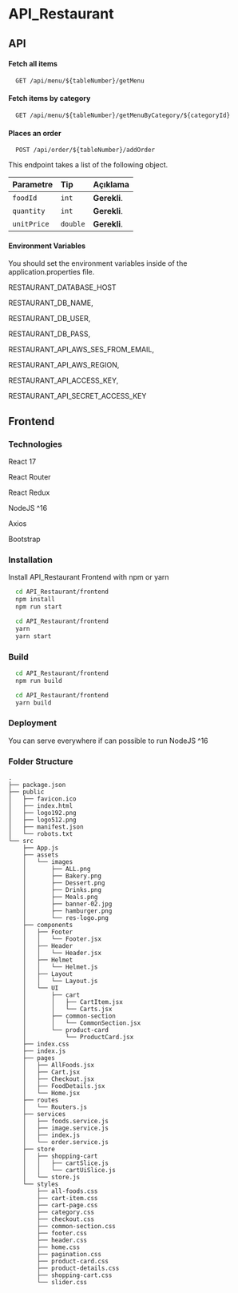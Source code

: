 # API_Restaurant


## API

#### Fetch all items

```http
  GET /api/menu/${tableNumber}/getMenu
```

#### Fetch items by category

```http
  GET /api/menu/${tableNumber}/getMenuByCategory/${categoryId}
```

#### Places an order

```http
  POST /api/order/${tableNumber}/addOrder
```
This endpoint takes a list of the following object.

| Parametre    | Tip     | Açıklama                           |
| :--------    | :------- | :-------------------------------- |
| `foodId`     | `int` | **Gerekli**.                         |
| `quantity`   | `int` | **Gerekli**.                         |
| `unitPrice`  | `double` | **Gerekli**.                      |


#### Environment Variables
You should set the environment variables inside of the application.properties file.

 RESTAURANT_DATABASE_HOST

 RESTAURANT_DB_NAME,

 RESTAURANT_DB_USER,

 RESTAURANT_DB_PASS,

 RESTAURANT_API_AWS_SES_FROM_EMAIL,

 RESTAURANT_API_AWS_REGION,

 RESTAURANT_API_ACCESS_KEY,

 RESTAURANT_API_SECRET_ACCESS_KEY

## Frontend

### Technologies

React 17

React Router

React Redux

NodeJS ^16

Axios

Bootstrap


### Installation

Install API_Restaurant Frontend with npm or yarn

```bash
  cd API_Restaurant/frontend
  npm install
  npm run start
```

```bash
  cd API_Restaurant/frontend
  yarn
  yarn start
```
### Build

```bash
  cd API_Restaurant/frontend
  npm run build
```

```bash
  cd API_Restaurant/frontend
  yarn build
```

### Deployment

You can serve everywhere if can possible to run NodeJS ^16

### Folder Structure
```
.
├── package.json
├── public
│   ├── favicon.ico
│   ├── index.html
│   ├── logo192.png
│   ├── logo512.png
│   ├── manifest.json
│   └── robots.txt
└── src
    ├── App.js
    ├── assets
    │   └── images
    │       ├── ALL.png
    │       ├── Bakery.png
    │       ├── Dessert.png
    │       ├── Drinks.png
    │       ├── Meals.png
    │       ├── banner-02.jpg
    │       ├── hamburger.png
    │       └── res-logo.png
    ├── components
    │   ├── Footer
    │   │   └── Footer.jsx
    │   ├── Header
    │   │   └── Header.jsx
    │   ├── Helmet
    │   │   └── Helmet.js
    │   ├── Layout
    │   │   └── Layout.js
    │   └── UI
    │       ├── cart
    │       │   ├── CartItem.jsx
    │       │   └── Carts.jsx
    │       ├── common-section
    │       │   └── CommonSection.jsx
    │       └── product-card
    │           └── ProductCard.jsx
    ├── index.css
    ├── index.js
    ├── pages
    │   ├── AllFoods.jsx
    │   ├── Cart.jsx
    │   ├── Checkout.jsx
    │   ├── FoodDetails.jsx
    │   └── Home.jsx
    ├── routes
    │   └── Routers.js
    ├── services
    │   ├── foods.service.js
    │   ├── image.service.js
    │   ├── index.js
    │   └── order.service.js
    ├── store
    │   ├── shopping-cart
    │   │   ├── cartSlice.js
    │   │   └── cartUiSlice.js
    │   └── store.js
    └── styles
        ├── all-foods.css
        ├── cart-item.css
        ├── cart-page.css
        ├── category.css
        ├── checkout.css
        ├── common-section.css
        ├── footer.css
        ├── header.css
        ├── home.css
        ├── pagination.css
        ├── product-card.css
        ├── product-details.css
        ├── shopping-cart.css
        └── slider.css
```